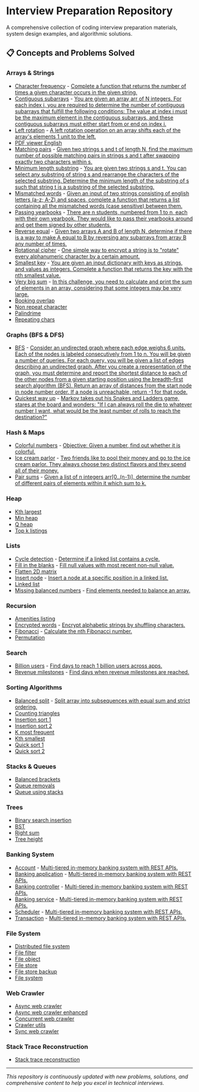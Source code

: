 # Interview Preparation Repository

A comprehensive collection of coding interview preparation materials, system design examples, and algorithmic solutions.

## 📋 Concepts and Problems Solved

### Arrays & Strings

- [Character frequency](src/python/Arrays%20&%20Strings/character_frequency.py) - [Complete a function that returns the number of times a given character occurs in the given string.](src/python/Arrays%20&%20Strings/docs/character-frequency.md)
- [Contiguous subarrays](src/python/Arrays%20&%20Strings/contiguous_subarrays.py) - [You are given an array arr of N integers. For each index i, you are required to determine the number of contiguous subarrays that fulfill the following conditions: The value at index i must be the maximum element in the contiguous subarrays, and these contiguous subarrays must either start from or end on index i.](src/python/Arrays%20&%20Strings/docs/contiguos-subarrays.md)
- [Left rotation](src/python/Arrays%20&%20Strings/left_rotation.py) - [A left rotation operation on an array shifts each of the array's elements 1 unit to the left.](src/python/Arrays%20&%20Strings/docs/ctci-array-left-rotation-English.pdf)
- [PDF viewer English](src/python/Arrays%20&%20Strings/pdf_viewer_english.py)
- [Matching pairs](src/python/Arrays%20&%20Strings/matching_pairs.py) - [Given two strings s and t of length N, find the maximum number of possible matching pairs in strings s and t after swapping exactly two characters within s.](src/python/Arrays%20&%20Strings/docs/matchnig-pairs.md)
- [Minimum length substring](src/python/Arrays%20&%20Strings/minimum_length_substring.py) - [You are given two strings s and t. You can select any substring of string s and rearrange the characters of the selected substring. Determine the minimum length of the substring of s such that string t is a substring of the selected substring.](src/python/Arrays%20&%20Strings/docs/minimum-length-substring.md)
- [Mismatched words](src/python/Arrays%20&%20Strings/mismatched_words.py) - [Given an input of two strings consisting of english letters (a-z; A-Z) and spaces, complete a function that returns a list containing all the mismatched words (case sensitive) between them.](src/python/Arrays%20&%20Strings/docs/mismatched_words.md)
- [Passing yearbooks](src/python/Arrays%20&%20Strings/passing_yearbooks.py) - [There are n students, numbered from 1 to n, each with their own yearbook. They would like to pass their yearbooks around and get them signed by other students.](src/python/Arrays%20&%20Strings/docs/passing-yearbooks.md)
- [Reverse equal](src/python/Arrays%20&%20Strings/reverse_equal.py) - [Given two arrays A and B of length N, determine if there is a way to make A equal to B by reversing any subarrays from array B any number of times.](src/python/Arrays%20&%20Strings/docs/reverse.md)
- [Rotational cipher](src/python/Arrays%20&%20Strings/rotational_cipher.py) - [One simple way to encrypt a string is to "rotate" every alphanumeric character by a certain amount.](src/python/Arrays%20&%20Strings/docs/rotational-cipher.md)
- [Smallest key](src/python/Arrays%20&%20Strings/smallest_key.py) - [You are given an input dictionary with keys as strings, and values as integers. Complete a function that returns the key with the nth smallest value.](src/python/Arrays%20&%20Strings/docs/smallest_key.md)
- [Very big sum](src/python/Arrays%20&%20Strings/very_big_sum.py) - [In this challenge, you need to calculate and print the sum of elements in an array, considering that some integers may be very large.](src/python/Arrays%20&%20Strings/docs/a-very-big-sum-English.pdf)
- [Booking overlap](src/python/Arrays%20&%20Strings/booking_overlap.py)
- [Non repeat character](src/python/Arrays%20&%20Strings/non_repeat_character.py)
- [Palindrime](src/python/Arrays%20&%20Strings/palindrime.py)
- [Repeating chars](src/python/Arrays%20&%20Strings/repeating_chars.py)

### Graphs (BFS & DFS)

- [BFS](src/python/Graphs%20(BFS%20&%20DFS)/bfs.py) - [Consider an undirected graph where each edge weighs 6 units. Each of the nodes is labeled consecutively from 1 to n. You will be given a number of queries. For each query, you will be given a list of edges describing an undirected graph. After you create a representation of the graph, you must determine and report the shortest distance to each of the other nodes from a given starting position using the breadth-first search algorithm (BFS). Return an array of distances from the start node in node number order. If a node is unreachable, return -1 for that node.](src/python/Graphs%20(BFS%20&%20DFS)/docs/bfsshortreach.pdf)
- [Quickest way up](src/python/Graphs%20(BFS%20&%20DFS)/quickets_way_up.py) - [Markov takes out his Snakes and Ladders game, stares at the board and wonders: "If I can always roll the die to whatever number I want, what would be the least number of rolls to reach the destination?"](src/python/Graphs%20(BFS%20&%20DFS)/docs/the-quickest-way-up.pdf)

### Hash & Maps

- [Colorful numbers](src/python/Hash%20&%20Maps/colorful_numbers.py) - [Objective: Given a number, find out whether it is colorful.](src/python/Hash%20&%20Maps/docs/colorful_numbers.md)
- [Ice cream parlor](src/python/Hash%20&%20Maps/icecream_parlor.py) - [Two friends like to pool their money and go to the ice cream parlor. They always choose two distinct flavors and they spend all of their money.](src/python/Hash%20&%20Maps/docs/icecream-parlor.pdf)
- [Pair sums](src/python/Hash%20&%20Maps/pair_sums.py) - [Given a list of n integers arr[0..(n-1)], determine the number of different pairs of elements within it which sum to k.](src/python/Hash%20&%20Maps/docs/pair-sums.md)

### Heap

- [Kth largest](src/python/heap/kth_largest.py)
- [Min heap](src/python/heap/minheap.py)
- [Q heap](src/python/heap/qheap.py)
- [Top k listings](src/python/heap/top_k_listings.py)

### Lists

- [Cycle detection](src/python/Lists/cycle_detection.py) - [Determine if a linked list contains a cycle.](src/python/Lists/docs/detect-whether-a-linked-list-contains-a-cycle-English.pdf)
- [Fill in the blanks](src/python/Lists/fill_in_the_blanks.py) - [Fill null values with most recent non-null value.](src/python/Lists/docs/fill-in-the-blanks.md)
- [Flatten 2D matrix](src/python/Lists/flatten_2D_matrix.py)
- [Insert node](src/python/Lists/insert_node.py) - [Insert a node at a specific position in a linked list.](src/python/Lists/docs/insert-a-node-at-a-specific-position-in-a-linked-list-English.pdf)
- [Linked list](src/python/Lists/linkedlist.py)
- [Missing balanced numbers](src/python/Lists/missing_balanced_numbers.py) - [Find elements needed to balance an array.](src/python/Lists/docs/missing_balanced_numbers.md)

### Recursion

- [Amenities listing](src/python/Recursion/amneties_listing.py)
- [Encrypted words](src/python/Recursion/encrypted_words.py) - [Encrypt alphabetic strings by shuffling characters.](src/python/Recursion/docs/encrypted-words.md)
- [Fibonacci](src/python/Recursion/fibonacci.py) - [Calculate the nth Fibonacci number.](src/python/Recursion/docs/fibonacci-numbers.pdf)
- [Permutation](src/python/Recursion/permuation.py)

### Search

- [Billion users](src/python/Search/billion_users.py) - [Find days to reach 1 billion users across apps.](src/python/Search/docs/billion-users.md)
- [Revenue milestones](src/python/Search/revenue_milestones.py) - [Find days when revenue milestones are reached.](src/python/Search/docs/revenue-milestones.md)

### Sorting Algorithms

- [Balanced split](src/python/Sorting%20Algorithms/balanced_split.py) - [Split array into subsequences with equal sum and strict ordering.](src/python/Sorting%20Algorithms/docs/balanced-split.md)
- [Counting triangles](src/python/Sorting%20Algorithms/counting_triangles.py)
- [Insertion sort 1](src/python/Sorting%20Algorithms/insertion_sort_1.py)
- [Insertion sort 2](src/python/Sorting%20Algorithms/insertion_sort_2.py)
- [K most frequent](src/python/Sorting%20Algorithms/k_most_frequent.py)
- [Kth smallest](src/python/Sorting%20Algorithms/kth_smallest.py)
- [Quick sort 1](src/python/Sorting%20Algorithms/quick_sort_1.py)
- [Quick sort 2](src/python/Sorting%20Algorithms/quick_sort_2.py)

### Stacks & Queues

- [Balanced brackets](src/python/Stacks%20&%20Queues/balanced_brackets.py)
- [Queue removals](src/python/Stacks%20&%20Queues/queue_removals.py)
- [Queue using stacks](src/python/Stacks%20&%20Queues/queue_using_stacks.py)

### Trees

- [Binary search insertion](src/python/Trees/binary_search_insertion.py)
- [BST](src/python/Trees/bst.py)
- [Right sum](src/python/Trees/right_sum.py)
- [Tree height](src/python/Trees/tree_height.py)

### Banking System

- [Account](src/main/java/design/banking/Account.java) - [Multi-tiered in-memory banking system with REST APIs.](src/main/java/design/banking/readme.md)
- [Banking application](src/main/java/design/banking/BankingApplication.java) - [Multi-tiered in-memory banking system with REST APIs.](src/main/java/design/banking/readme.md)
- [Banking controller](src/main/java/design/banking/BankingController.java) - [Multi-tiered in-memory banking system with REST APIs.](src/main/java/design/banking/readme.md)
- [Banking service](src/main/java/design/banking/BankingService.java) - [Multi-tiered in-memory banking system with REST APIs.](src/main/java/design/banking/readme.md)
- [Scheduler](src/main/java/design/banking/Scheduler.java) - [Multi-tiered in-memory banking system with REST APIs.](src/main/java/design/banking/readme.md)
- [Transaction](src/main/java/design/banking/Transaction.java) - [Multi-tiered in-memory banking system with REST APIs.](src/main/java/design/banking/readme.md)

### File System

- [Distributed file system](src/main/java/design/filesystem/DistributedFileSystem.java)
- [File filter](src/main/java/design/filesystem/FileFilter.java)
- [File object](src/main/java/design/filesystem/FileObject.java)
- [File store](src/main/java/design/filesystem/FileStore.java)
- [File store backup](src/main/java/design/filesystem/FileStoreBackup.java)
- [File system](src/main/java/design/filesystem/FileSystem.java)

### Web Crawler

- [Async web crawler](src/main/java/design/WebCrawler/AsyncWebCrawler.java)
- [Async web crawler enhanced](src/main/java/design/WebCrawler/AsyncWebCrawlerEnhanced.java)
- [Concurrent web crawler](src/main/java/design/WebCrawler/ConcurrentWebCrawler.java)
- [Crawler utils](src/main/java/design/WebCrawler/CrawlerUtils.java)
- [Sync web crawler](src/main/java/design/WebCrawler/SyncWebCrawler.java)

### Stack Trace Reconstruction

- [Stack trace reconstruction](src/main/java/design/StackTraceReconstruction.java)

---

*This repository is continuously updated with new problems, solutions, and comprehensive content to help you excel in technical interviews.*
